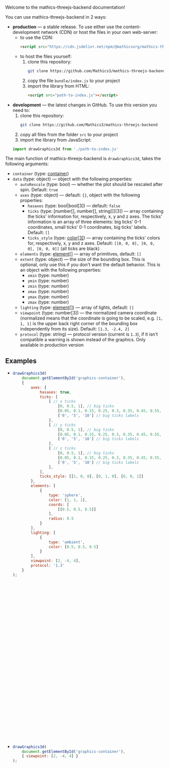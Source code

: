 Welcome to the mathics-threejs-backend documentation!

You can use mathics-threejs-backend in 2 ways:
- **production** — a stable release. To use either use the content-development network (CDN) or host the files in your own web-server:
  - to use the CDN:
    ```html
    <script src="https://cdn.jsdelivr.net/npm/@mathicsorg/mathics-threejs-backend"></script>
    ```
  - to host the files yourself:
    1. clone this repository:
       ```sh
       git clone https://github.com/Mathics3/mathics-threejs-backend
       ```
    2. copy the file `bundle/index.js` to your project
    3. import the library from HTML:
       ```html
       <script src="path-to-index.js"></script>
       ```
- **development** — the latest changes in GitHub. To use this version you need to:
  1. clone this repository:
     ```sh
     git clone https://github.com/Mathics3/mathics-threejs-backend
     ```
  2. copy all files from the folder `src` to your project
  3. import the library from JavaScript:
  ```js
  import drawGraphics3d from './path-to-index.js'
  ```

The main function of mathics-threejs-backend is `drawGraphics3d`, takes the following arguments:
- `container` (type: [container](/mathics-threejs-backend/types/container))
- `data` (type: object) — object with the following properties:
  - `autoRescale` (type: bool) — whether the plot should be rescaled after spin. Default: `true`
  - `axes` (type: object) — default: `{}`, object with the following properties:
    - `hasaxes` (type: bool\|bool[3]) — default: `false`
    - `ticks` (type: [number[], number[], string[]][3]) — array containing the ticks' information for, respectively, x, y and z axes. The ticks' information is an array of three elements: big ticks' 0-1 coordinates, small ticks' 0-1 coordinates, big ticks' labels. Default: `[]`
    - `ticks_style` (type: [color[3]](/mathics-threejs-backend/types/color)) — array containing the ticks' colors for, respectively, x, y and z axes. Default: `[[0, 0, 0], [0, 0, 0], [0, 0, 0]]` (all ticks are black)
  - `elements` (type: [element[]](/mathics-threejs-backend/types/color) — array of primitives, default: `[]`
  - `extent` (type: object) — the size of the bounding box. This is optional, only use this if you don't want the default behavior. This is an object with the following properties:
    - `xmin` (type: number)
    - `ymin` (type: number)
    - `zmin` (type: number)
    - `xmax` (type: number)
    - `ymax` (type: number)
    - `zmax` (type: number)
  - `lighting` (type: [element[]](/mathics-threejs-backend/types/element)) — array of lights, default: `[]`
  - `viewpoint` (type: number[3]) — the normalized camera coordinate (normalized means that the coordinate is going to be scaled, e.g. `[1, 1, 1]` is the upper back right corner of the bounding box independently from its size). Default: `[1.3, -2.4, 2]`
  - `protocol` (type: string) — protocol version (current is `1.3`), if it isn't compatible a warning is shown instead of the graphics. Only available in production version

## Examples
- ```js
  drawGraphics3d(
      document.getElementById('graphics-container'),
      {
          axes: {
              hasaxes: true,
              ticks: [
                  [ // x ticks
                      [0, 0.5, 1], // big ticks
                      [0.05, 0.1, 0.15, 0.25, 0.3, 0.35, 0.45, 0.55, 0.65, 0.7, 0.75, 0.85, 0.9, 0.95], // small ticks
                      ['0', '5', '10'] // big ticks labels
                  ],
                  [ // y ticks
                      [0, 0.5, 1], // big ticks
                      [0.05, 0.1, 0.15, 0.25, 0.3, 0.35, 0.45, 0.55, 0.65, 0.7, 0.75, 0.85, 0.9, 0.95], // small ticks
                      ['0', '5', '10'] // big ticks labels
                  ],
                  [ // z ticks
                      [0, 0.5, 1], // big ticks
                      [0.05, 0.1, 0.15, 0.25, 0.3, 0.35, 0.45, 0.55, 0.65, 0.7, 0.75, 0.85, 0.9, 0.95], // small ticks
                      ['0', '5', '10'] // big ticks labels
                  ],
              ],
              ticks_style: [[1, 0, 0], [0, 1, 0], [0, 0, 1]]
          },
          elements: [
              {
                  type: 'sphere',
                  color: [1, 1, 1],
                  coords: [
                      [[0.5, 0.5, 0.5]]
                  ],
                  radius: 0.5
              }
          ],
          lighting: [
              {
                  type: 'ambient',
                  color: [0.5, 0.5, 0.5]
              }
          ],
          viewpoint: [2, -4, 4],
          protocol: '1.3'
      }
  );
  ```
  <div style='width: 75vw; height: 75vw; max-width: 500px; max-height: 500px; position: relative;' class='center' id='graphics-container-1'></div>
  <script>
      drawGraphics3d(
          document.getElementById('graphics-container-1'),
          {
              axes: {
                  hasaxes: true,
                  ticks: [
                      [ // x ticks
                          [0, 0.5, 1], // big ticks
                          [0.05, 0.1, 0.15, 0.25, 0.3, 0.35, 0.45, 0.55, 0.65, 0.7, 0.75, 0.85, 0.9, 0.95], // small ticks
                          ['0', '5', '10'] // big ticks labels
                      ],
                      [ // y ticks
                          [0, 0.5, 1], // big ticks
                          [0.05, 0.1, 0.15, 0.25, 0.3, 0.35, 0.45, 0.55, 0.65, 0.7, 0.75, 0.85, 0.9, 0.95], // small ticks
                          ['0', '5', '10'] // big ticks labels
                      ],
                      [ // z ticks
                          [0, 0.5, 1], // big ticks
                          [0.05, 0.1, 0.15, 0.25, 0.3, 0.35, 0.45, 0.55, 0.65, 0.7, 0.75, 0.85, 0.9, 0.95], // small ticks
                          ['0', '5', '10'] // big ticks labels
                      ],
                  ],
                  ticks_style: [[1, 0, 0], [0, 1, 0], [0, 0, 1]]
              },
              elements: [
                  {
                      type: 'sphere',
                      color: [1, 1, 1],
                      coords: [
                          [[0.5, 0.5, 0.5]]
                      ],
                      radius: 0.5
                  }
              ],
              lighting: [
                  {
                      type: 'ambient',
                      color: [0.5, 0.5, 0.5]
                  }
              ],
              viewpoint: [2, -4, 4],
              protocol: '1.3'
          },
          600, // maxSize
          0.75 // innerWidthMultiplier
      );
  </script>
- ```js
  drawGraphics3d(
      document.getElementById('graphics-container'),
      { viewpoint: [2, -4, 4] }
  );
  ```
  <div class='center' id='graphics-container-2'></div>
  <script>
      drawGraphics3d(
          document.getElementById('graphics-container-2'),
          { viewpoint: [2, -4, 4] }
      );
  </script>
